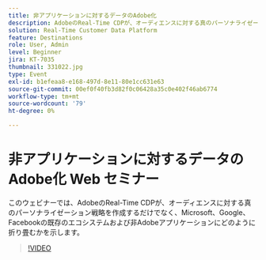 ```yaml
---
title: 非アプリケーションに対するデータのAdobe化
description: AdobeのReal-Time CDPが、オーディエンスに対する真のパーソナライゼーション戦略を作成するだけでなく、Microsoft、Google、Facebookの既存のエコシステムおよび非Adobeアプリケーションにどのように折り畳まれるかを説明します。
solution: Real-Time Customer Data Platform
feature: Destinations
role: User, Admin
level: Beginner
jira: KT-7035
thumbnail: 331022.jpg
type: Event
exl-id: b1efeaa8-e168-497d-8e11-80e1cc631e63
source-git-commit: 00ef0f40fb3d82f0c06428a35c0e402f46ab6774
workflow-type: tm+mt
source-wordcount: '79'
ht-degree: 0%

---
```


# 非アプリケーションに対するデータのAdobe化 Web セミナー

このウェビナーでは、AdobeのReal-Time CDPが、オーディエンスに対する真のパーソナライゼーション戦略を作成するだけでなく、Microsoft、Google、Facebookの既存のエコシステムおよび非Adobeアプリケーションにどのように折り畳むかを示します。

>[!VIDEO](https://video.tv.adobe.com/v/331022/?learn=on)


